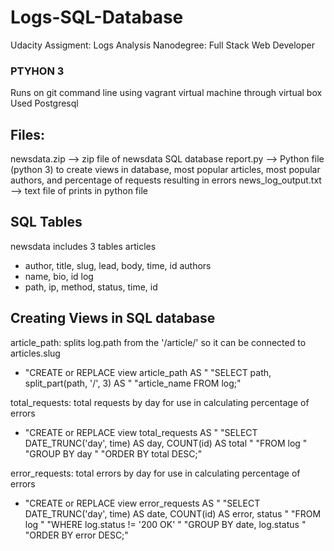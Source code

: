 # Logs-SQL-Database
Udacity Assigment: Logs Analysis
Nanodegree: Full Stack Web Developer

### PTYHON 3
Runs on git command line using vagrant virtual machine through virtual box
Used Postgresql

## Files:
newsdata.zip --> zip file of newsdata SQL database
report.py --> Python file (python 3) to create views in database, most popular articles, most popular authors, and percentage of requests resulting in errors
news_log_output.txt --> text file of prints in python file

## SQL Tables
newsdata includes 3 tables
articles
- author, title, slug, lead, body, time, id
authors
- name, bio, id
log
- path, ip, method, status, time, id

## Creating Views in SQL database
article_path: splits log.path from the '/article/' so it can be connected to articles.slug
- "CREATE or REPLACE view article_path AS "
              "SELECT path, split_part(path, '/', 3) AS "
              "article_name FROM log;"
              
total_requests: total requests by day for use in calculating percentage of errors
- "CREATE or REPLACE view total_requests AS "
              "SELECT DATE_TRUNC('day', time) AS day, COUNT(id) AS total "
              "FROM log "
              "GROUP BY day "
              "ORDER BY total DESC;"
              
error_requests: total errors by day for use in calculating percentage of errors
- "CREATE or REPLACE view error_requests AS "
              "SELECT DATE_TRUNC('day', time) AS date, COUNT(id) AS error, status "
              "FROM log "
              "WHERE log.status != '200 OK' "
              "GROUP BY date, log.status "
              "ORDER BY error DESC;"
